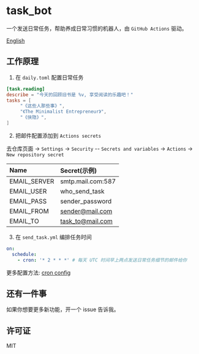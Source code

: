 # task_bot

一个发送日常任务，帮助养成日常习惯的机器人，由 `GitHub Actions` 驱动。

[English](./README.md)

## 工作原理

1. 在 `daily.toml` 配置日常任务

```toml
[task.reading]
describe = "今天的回顾旧书是 %v, 享受阅读的乐趣吧！"
tasks = [
     "《这些人那些事》",
     "《The Minimalist Entrepreneur》",
     "《侠隐》",
]
```

2. 把邮件配置添加到 `Actions secrets` 

去仓库页面 -> `Settings` -> `Security` -- `Secrets and variables` -> `Actions` -> `New repository secret`

| Name         | Secret(示例)   |
| :----------- | :---------------- |
| EMAIL_SERVER | smtp.mail.com:587 |
| EMAIL_USER   | who_send_task     |
| EMAIL_PASS   | sender_password   |
| EMAIL_FROM   | sender@mail.com   |
| EMAIL_TO     | task_to@mail.com  |

3. 在 `send_task.yml` 编排任务时间

```yml
on:
  schedule:
    - cron: '* 2 * * *' # 每天 UTC 时间早上两点发送日常任务细节的邮件给你
```

更多配置方法: [cron config](https://en.wikipedia.org/wiki/Cron)

## 还有一件事

如果你想要更多新功能，开一个 issue 告诉我。

## 许可证

MIT
